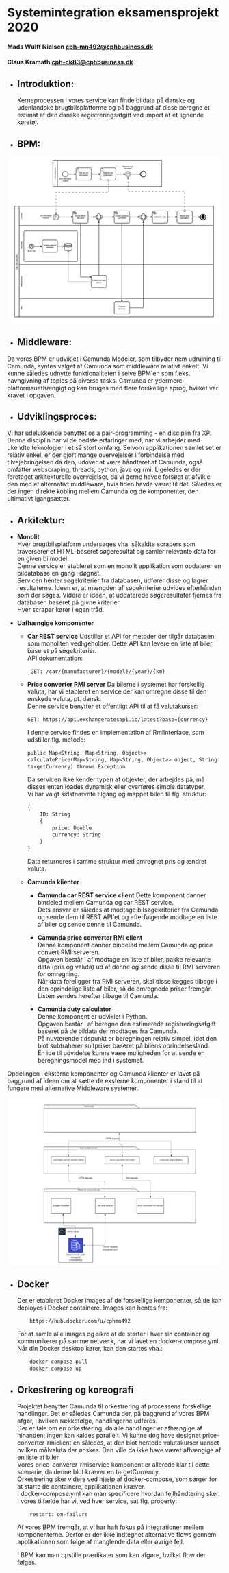 # Systemintegration eksamensprojekt 2020

#### Mads Wulff Nielsen cph-mn492@cphbusiness.dk

#### Claus Kramath cph-ck83@cphbusiness.dk

- ## Introduktion:
  Kerneprocessen i vores service kan finde bildata på danske og udenlandske brugtbilsplatforme og på baggrund af disse beregne et estimat af den danske registreringsafgift ved import af et lignende køretøj.

- ## BPM:

![image](carDutyCalBPM.png)

- ## Middleware:
Da vores BPM er udviklet i Camunda Modeler, som tilbyder nem udrulning til Camunda, syntes valget af Camunda som middleware relativt enkelt. Vi kunne således udnytte funktionaliteten i selve BPM'en som f.eks. navngivning af topics på diverse tasks. Camunda er ydermere platformsuafhængigt og kan bruges med flere forskellige sprog, hvilket var kravet i opgaven.
- ## Udviklingsproces:
Vi har udelukkende benyttet os a pair-programming - en disciplin fra XP. Denne disciplin har vi de bedste erfaringer med, når vi arbejder med ukendte teknologier i et så stort omfang. Selvom applikationen samlet set er relativ enkel, er der gjort mange overvejelser i forbindelse med tilvejebringelsen da den, udover at være håndteret af Camunda, også omfatter webscraping, threads, python, java og rmi. Ligeledes er der foretaget arkitekturelle overvejelser, da vi gerne havde forsøgt at afvikle den med et alternativt middleware, hvis tiden havde været til det. Således er der ingen direkte kobling mellem Camunda og de komponenter, den ultimativt igangsætter.
- ## Arkitektur:

* **Monolit**\
  Hver brugtbilsplatform undersøges vha. såkaldte scrapers som traverserer et HTML-baseret søgeresultat og samler relevante data for en given bilmodel.\
  Denne service er etableret som en monolit applikation som opdaterer en bildatabase en gang i døgnet.\
  Servicen henter søgekriterier fra databasen, udfører disse og lagrer resultaterne. Ideen er, at mængden af søgekriterier udvides efterhånden som der søges. Videre er ideen, at uddaterede søgeresultater fjernes fra databasen baseret på givne kriterier.\
  Hver scraper kører i egen tråd.

* **Uafhængige komponenter**
   * **Car REST service**
        Udstiller et API for metoder der tilgår databasen, som monoliten vedligeholder. Dette API kan levere en liste af biler baseret på søgekriterier.\
        API dokumentation:

          GET: /car/{manufacturer}/{model}/{year}/{km}

    * **Price converter RMI server**
  Da bilerne i systemet har forskellig valuta, har vi etableret en service der kan omregne disse til den ønskede valuta, pt. dansk.\
  Denne service benytter et offentligt API til at få valutakurser:

          GET: https://api.exchangeratesapi.io/latest?base={currency}

      I denne service findes en implementation af RmiInterface, som udstiller flg. metode:

          public Map<String, Map<String, Object>> calculatePrice(Map<String, Map<String, Object>> object, String targetCurrency) throws Exception
      Da servicen ikke kender typen af objekter, der arbejdes på, må disses enten loades dynamisk eller overføres simple datatyper.\
          Vi har valgt sidstnævnte tilgang og mappet bilen til flg. struktur:

          {
              ID: String
              {
                  price: Double
                  currency: String
              }
          }
      Data returneres i samme struktur med omregnet pris og ændret valuta.


  * **Camunda klienter**
    * **Camunda car REST service client**
    Dette komponent danner bindeled mellem Camunda og car REST service.\
  Dets ansvar er således at modtage bilsøgekriterier fra Camunda og sende dem til REST API'et og efterfølgende modtage en liste af biler og sende denne til Camunda.

    * **Camunda price converter RMI client**\
          Denne komponent danner bindeled mellem Camunda og price convert RMI serveren.\
          Opgaven består i af modtage en liste af biler, pakke relevante data (pris og valuta) ud af denne og sende disse til RMI serveren for omregning.\
          Når data foreligger fra RMI serveren, skal disse lægges tilbage i den oprindelige liste af biler, så de omregnede priser fremgår.\
          Listen sendes herefter tilbage til Camunda.
    * **Camunda duty calculator**\
          Denne komponent er udviklet i Python.\
          Opgaven består i af beregne den estimerede registreringsafgift baseret på de bildata der modtages fra Camunda.\
          På nuværende tidspunkt er beregningen relativ simpel, idet den blot subtraherer snitpriser baseret på bilens oprindelsesland.\
          En ide til udvidelse kunne være muligheden for at sende en beregningsmodel med ind i systemet.

Opdelingen i eksterne komponenter og Camunda klienter er lavet på baggrund af ideen om at sætte de eksterne komponenter i stand til at fungere med alternative Middleware systemer.

![image](arkitektur.png)

- ## **Docker**
  Der er etableret Docker images af de forskellige komponenter, så de kan deployes i Docker containere. Images kan hentes fra:

          https://hub.docker.com/u/cphmn492

  For at samle alle images og sikre at de starter i hver sin container og kommunikerer på samme netværk, har vi lavet en docker-compose.yml. Når din Docker desktop kører, kan den startes vha.:

          docker-compose pull
          docker-compose up

- ## **Orkestrering og koreografi**
   Projektet benytter Camunda til orkestrering af processens forskellige handlinger. Det er således Camunda der, på baggrund af vores BPM afgør, i hvilken rækkefølge, handlingerne udføres.\
   Der er tale om en orkestrering, da alle handlinger er afhængige af hinanden; ingen kan kaldes parallelt. Vi kunne dog have designet price-converter-rmiclient'en således, at den blot hentede valutakurser uanset hvilken målvaluta der ønskes. Den ville da ikke have været afhængige af en liste af biler.\
   Vores price-converer-rmiservice komponent er allerede klar til dette scenarie, da denne blot kræver en targetCurrency.\
  Orkestrering sker videre ved hjælp af docker-compose, som sørger for at starte de containere, applikationen kræver.\
   I docker-compose.yml kan man specificere hvordan fejlhåndtering sker. I vores tilfælde har vi, ved hver service, sat flg. property:

          restart: on-failure

  Af vores BPM fremgår, at vi har haft fokus på integrationer mellem komponenterne. Derfor er der ikke indtegnet alternative flows gennem applikationen som følge af manglende data eller øvrige fejl.

  I BPM kan man opstille prædikater som kan afgøre, hvilket flow der følges.
